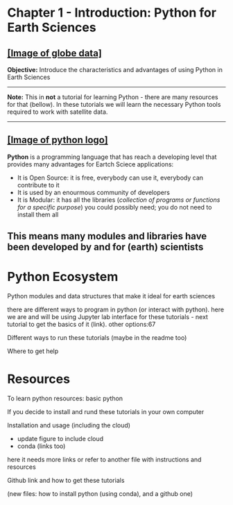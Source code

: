 # Chapter 1 - Introduction: Python for Earth Sciences
## <u>[Image of globe data]</u>
__Objective:__ Introduce the characteristics and advantages of using Python in Earth Sciences

***
__Note:__ This in __not__ a tutorial for learning Python - there are many resources for that (bellow). In these tutorials we will learn the necessary Python tools required to work with satellite data.
***
## <u>[Image of python logo]</u>
__Python__ is a programming language that has reach a developing level that provides many advantages for Eartch Sciece applications:

- It is Open Source: it is free, everybody can use it, everybody can contribute to it
- It is used by an enourmous community of developers
- It is Modular: it has all the libraries (*collection of programs or functions for a specific purpose*) you could possibly need; you do not need to install them all

## This means many modules and libraries have been developed by and for (earth) scientists 

# Python Ecosystem

Python modules and data structures that make it ideal for earth sciences

there are different ways to program in python (or interact with python). here we are and will be using Jupyter lab interface for these tutorials - next tutorial to get the basics of it (link). 
other options:67

Different ways to run these tutorials (maybe in the readme too)

Where to get help

# Resources

To learn python resources: basic python

If you decide to install and rund these tutorials in your own computer

Installation and usage (including the cloud)

- update figure to include cloud
- conda (links too)

here it needs more links or refer to another file with instructions and resources

Github link and how to get these tutorials

(new files: how to install python (using conda), and a github one)
